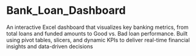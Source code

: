 # Bank_Loan_Dashboard
An interactive Excel dashboard that visualizes key banking metrics, from total loans and funded amounts to Good vs. Bad loan performance. Built using pivot tables, slicers, and dynamic KPIs to deliver real-time financial insights and data-driven decisions
